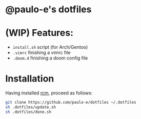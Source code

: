 # @paulo-e's dotfiles

# (WIP) Features:

- `install.sh` script (for Arch/Gentoo)
- `.vimrc` finishing a vimrc file
- `.doom.d` finishing a doom config file

# Installation
Having installed [rcm](https://github.com/thoughtbot/rcm), proceed as follows:

```bash
git clone https://github.com/paulo-e/dotfiles ~/.dotfiles
sh .dotfiles/update.sh
sh .dotfiles/done.sh
```
